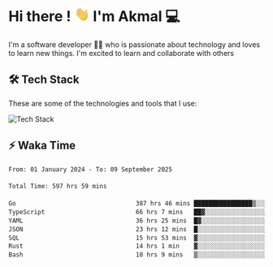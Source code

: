 # Hi there ! <img src="https://github.com/ABSphreak/ABSphreak/blob/master/gifs/Hi.gif" width="30"> I'm Akmal  💻

I'm a software developer 👨‍💻 who is passionate about technology and loves to learn new things. I'm excited to learn and collaborate with others

## 🛠️ Tech Stack

These are some of the technologies and tools that I use:

![Tech Stack](https://skillicons.dev/icons?i=typescript,nodejs,javascript,express,nest,sequelize,go,rabbitmq,python,solidity,react,vue,next,nuxtjs,webpack,vite,tailwindcss,bootstrap,css,scss,html,vercel,firebase,heroku,netlify,docker,postgresql,mongodb,redis,mysql,graphql,git,github,gitlab,vscode,figma,postman,pytorch,tensorflow,bash)

## ⚡ Waka Time
<!--START_SECTION:waka-->

```txt
From: 01 January 2024 - To: 09 September 2025

Total Time: 597 hrs 59 mins

Go                                 387 hrs 46 mins ████████████████▒░░░░░░░░   64.85 %
TypeScript                         66 hrs 7 mins   ██▓░░░░░░░░░░░░░░░░░░░░░░   11.06 %
YAML                               36 hrs 25 mins  █▓░░░░░░░░░░░░░░░░░░░░░░░   06.09 %
JSON                               23 hrs 12 mins  █░░░░░░░░░░░░░░░░░░░░░░░░   03.88 %
SQL                                15 hrs 53 mins  ▓░░░░░░░░░░░░░░░░░░░░░░░░   02.66 %
Rust                               14 hrs 1 min    ▓░░░░░░░░░░░░░░░░░░░░░░░░   02.35 %
Bash                               10 hrs 9 mins   ▒░░░░░░░░░░░░░░░░░░░░░░░░   01.70 %
```

<!--END_SECTION:waka-->



